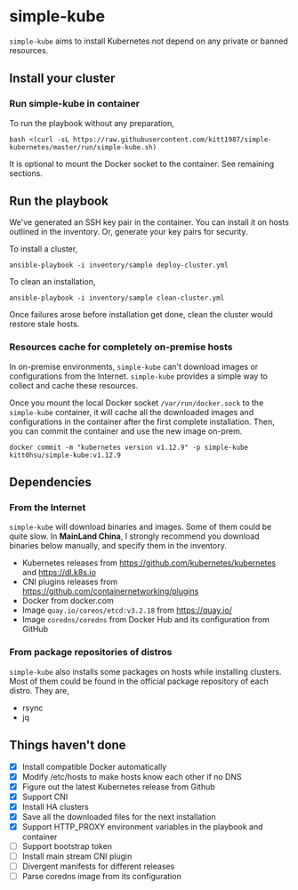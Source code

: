 # simple-kube

`simple-kube` aims to install Kubernetes not depend on any private or banned resources.

## Install your cluster

### Run simple-kube in container

To run the playbook without any preparation,

```
bash <(curl -sL https://raw.githubusercontent.com/kitt1987/simple-kubernetes/master/run/simple-kube.sh)
```

It is optional to mount the Docker socket to the container.  See remaining sections.

## Run the playbook

We've generated an SSH key pair in the container. You can install it on hosts outlined in the inventory. Or, generate your key pairs for security. 

To install a cluster,

```
ansible-playbook -i inventory/sample deploy-cluster.yml
```

To clean an installation,

```
ansible-playbook -i inventory/sample clean-cluster.yml
```

Once failures arose before installation get done, clean the cluster would restore stale hosts.

### Resources cache for completely on-premise hosts

In on-premise environments, `simple-kube` can't download images or configurations from the Internet. `simple-kube` provides a simple way to collect and cache these resources. 

Once you mount the local Docker socket `/var/run/docker.sock` to the `simple-kube` container, it will cache all the downloaded images and configurations in the container after the first complete installation. Then, you can commit the container and use the new image on-prem.

```
docker commit -m "kubernetes version v1.12.9" -p simple-kube kitt0hsu/simple-kube:v1.12.9
```

## Dependencies

### From the Internet

`simple-kube` will download binaries and images. Some of them could be quite slow. In **MainLand China**, I strongly recommend you download binaries below manually, and specify them in the inventory. 

* Kubernetes releases from https://github.com/kubernetes/kubernetes and https://dl.k8s.io
* CNI plugins releases from https://github.com/containernetworking/plugins
* Docker from docker.com
* Image `quay.io/coreos/etcd:v3.2.18` from https://quay.io/
* Image `coredns/coredns` from Docker Hub and its configuration from GitHub

### From package repositories of distros

`simple-kube`  also installs some packages on hosts while installing clusters. Most of them could be found in the official package repository of each distro. They are,

* rsync
* jq

## Things haven't done
- [x] Install compatible Docker automatically
- [x] Modify /etc/hosts to make hosts know each other if no DNS
- [x] Figure out the latest Kubernetes release from Github
- [x] Support CNI
- [x] Install HA clusters
- [x] Save all the downloaded files for the next installation
- [x] Support HTTP_PROXY environment variables in the playbook and container
- [ ] Support bootstrap token
- [ ] Install main stream CNI plugin
- [ ] Divergent manifests for different releases
- [ ] Parse coredns image from its configuration